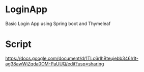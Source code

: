 # LoginApp
Basic Login App using Spring boot and Thymeleaf  

# Script
https://docs.google.com/document/d/1TLc6rlhBteujebb346h1t-ag38awWjZqda0OM-PaUUQ/edit?usp=sharing
